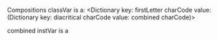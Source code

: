 Compositions classVar is a:
<Dictionary
       key: firstLetter charCode
       value: (Dictionary
             	  key: diacritical charCode
              	 value: combined charCode)>
	
combined instVar is a <Character>